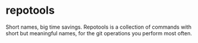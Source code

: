 # repotools

Short names, big time savings. Repotools is a collection of commands with short but meaningful names, for the git operations you perform most often.
